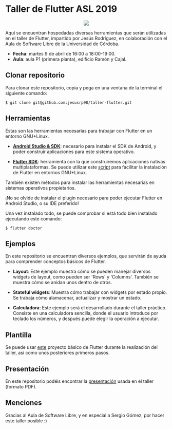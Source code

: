 # Taller de Flutter ASL 2019

<p align="center">
  <img src="https://upload.wikimedia.org/wikipedia/commons/1/17/Google-flutter-logo.png">
</p>

Aquí se encuentran hospedadas diversas herramientas que serán utilizadas en el taller de Flutter, impartido por Jesús Rodríguez, en colaboración con el Aula de Software Libre de la Universidad de Córdoba.

* **Fecha**: martes 9 de abril de 16:00 a 18:00-19:00.
* **Aula**: aula P1 (primera planta), edificio Ramón y Cajal.

## Clonar repositorio
Para clonar este repositorio, copia y pega en una ventana de la terminal el siguiente comando:
```
$ git clone git@github.com:jesusrp98/taller-flutter.git
```

## Herramientas
Éstas son las herramientas necesarias para trabajar con Flutter en un entorno GNU+Linux.
* [**Android Studio & SDK**](https://developer.android.com/studio/install#linux): necesario para instalar el SDK de Android, y poder construir aplicaciones para este sistema operativo.

* [**Flutter SDK**](https://flutter.dev/docs/get-started/install/linux): herramienta con la que construiremos aplicaciones nativas multiplataformas. Se puede utilizar este [script](https://github.com/jesusrp98/taller-flutter/blob/master/flutter.sh) para facilitar la instalación de Flutter en entornos GNU+Linux.

También existen métodos para instalar las herramientas necesarias en sistemas operativos propietarios.

¡No se olvide de instalar el plugin necesario para poder ejecutar Flutter en Android Studio, o su IDE preferido!

Una vez instalado todo, se puede comprobar si está todo bien instalado ejecutando este comando:
```
$ flutter doctor
```

## Ejemplos
En este repositorio se encuentran diversos ejemplos, que servirán de ayuda para comprender conceptos básicos de Flutter.
* **Layout**: Este ejemplo muestra cómo se pueden manejar diversos widgets de layout, como pueden ser 'Rows' y 'Columns'. También se muestra cómo se anidan unos dentro de otros.

* **Stateful widgets**: Muestra cómo trabajar con widgets por estado propio. Se trabaja cómo alamacenar, actualizar y mostrar un estado.

* **Calculadora**: Este ejemplo será el desarrollado durante el taller práctico. Consiste en una calculadora sencilla, donde el usuario introduce por teclado los números, y después puede elegir la operación a ejecutar.

## Plantilla
Se puede usar [este](https://github.com/jesusrp98/taller-flutter/tree/master/taller_plantilla) proyecto básico de Flutter durante la realización del taller, así como unos posteriores primeros pasos.

## Presentación
En este repositorio podéis encontrar la [presentación](https://github.com/jesusrp98/taller-flutter/tree/master/presentation.pdf) usada en el taller (formato PDF).

## Menciones
Gracias al Aula de Software Libre, y en especial a Sergio Gómez, por hacer este taller posible :)

